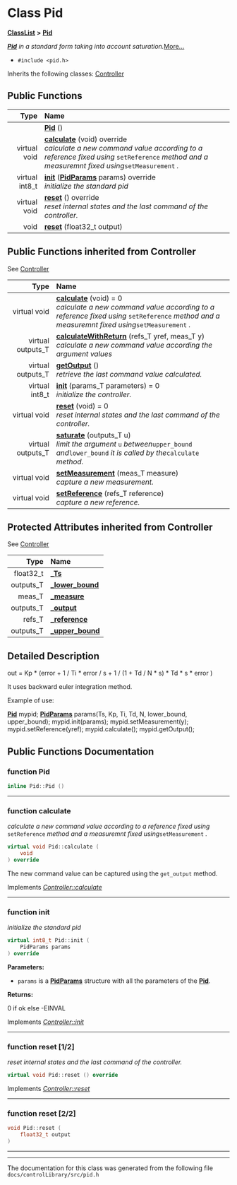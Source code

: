 

# Class Pid



[**ClassList**](annotated.md) **>** [**Pid**](classPid.md)



[_**Pid**_](classPid.md) _in a standard form taking into account saturation._[More...](#detailed-description)

* `#include <pid.h>`



Inherits the following classes: [Controller](classController.md)






















































## Public Functions

| Type | Name |
| ---: | :--- |
|   | [**Pid**](#function-pid) () <br> |
| virtual void | [**calculate**](#function-calculate) (void) override<br>_calculate a new command value according to a reference fixed using_ `setReference` _method and a measuremnt fixed using_`setMeasurement` _._ |
| virtual int8\_t | [**init**](#function-init) ([**PidParams**](structPidParams.md) params) override<br>_initialize the standard pid_  |
| virtual void | [**reset**](#function-reset-12) () override<br>_reset internal states and the last command of the controller._  |
|  void | [**reset**](#function-reset-22) (float32\_t output) <br> |


## Public Functions inherited from Controller

See [Controller](classController.md)

| Type | Name |
| ---: | :--- |
| virtual void | [**calculate**](classController.md#function-calculate) (void) = 0<br>_calculate a new command value according to a reference fixed using_ `setReference` _method and a measuremnt fixed using_`setMeasurement` _._ |
| virtual outputs\_T | [**calculateWithReturn**](classController.md#function-calculatewithreturn) (refs\_T yref, meas\_T y) <br>_calculate a new command value according the argument values_  |
| virtual outputs\_T | [**getOutput**](classController.md#function-getoutput) () <br>_retrieve the last command value calculated._  |
| virtual int8\_t | [**init**](classController.md#function-init) (params\_T parameters) = 0<br>_initialize the controller._  |
| virtual void | [**reset**](classController.md#function-reset) (void) = 0<br>_reset internal states and the last command of the controller._  |
| virtual outputs\_T | [**saturate**](classController.md#function-saturate) (outputs\_T u) <br>_limit the argument_ `u` _between_`upper_bound` _and_`lower_bound` _it is called by the_`calculate` _method._ |
| virtual void | [**setMeasurement**](classController.md#function-setmeasurement) (meas\_T measure) <br>_capture a new measurement._  |
| virtual void | [**setReference**](classController.md#function-setreference) (refs\_T reference) <br>_capture a new reference._  |
















## Protected Attributes inherited from Controller

See [Controller](classController.md)

| Type | Name |
| ---: | :--- |
|  float32\_t | [**\_Ts**](classController.md#variable-_ts)  <br> |
|  outputs\_T | [**\_lower\_bound**](classController.md#variable-_lower_bound)  <br> |
|  meas\_T | [**\_measure**](classController.md#variable-_measure)  <br> |
|  outputs\_T | [**\_output**](classController.md#variable-_output)  <br> |
|  refs\_T | [**\_reference**](classController.md#variable-_reference)  <br> |
|  outputs\_T | [**\_upper\_bound**](classController.md#variable-_upper_bound)  <br> |






































## Detailed Description


out = Kp \* (error + 1 / Ti \* error / s + 1 / (1 + Td / N \* s) \* Td \* s \* error )


It uses backward euler integration method.


Example of use:


[**Pid**](classPid.md) mypid; [**PidParams**](structPidParams.md) params(Ts, Kp, Ti, Td, N, lower\_bound, upper\_bound); mypid.init(params); mypid.setMeasurement(y); mypid.setReference(yref); mypid.calculate(); mypid.getOutput(); 


    
## Public Functions Documentation




### function Pid 

```C++
inline Pid::Pid () 
```




<hr>



### function calculate 

_calculate a new command value according to a reference fixed using_ `setReference` _method and a measuremnt fixed using_`setMeasurement` _._
```C++
virtual void Pid::calculate (
    void
) override
```



The new command value can be captured using the `get_output` method. 


        
Implements [*Controller::calculate*](classController.md#function-calculate)


<hr>



### function init 

_initialize the standard pid_ 
```C++
virtual int8_t Pid::init (
    PidParams params
) override
```





**Parameters:**


* `params` is a [**PidParams**](structPidParams.md) structure with all the parameters of the [**Pid**](classPid.md). 



**Returns:**

0 if ok else -EINVAL 





        
Implements [*Controller::init*](classController.md#function-init)


<hr>



### function reset [1/2]

_reset internal states and the last command of the controller._ 
```C++
virtual void Pid::reset () override
```



Implements [*Controller::reset*](classController.md#function-reset)


<hr>



### function reset [2/2]

```C++
void Pid::reset (
    float32_t output
) 
```




<hr>

------------------------------
The documentation for this class was generated from the following file `docs/controlLibrary/src/pid.h`

